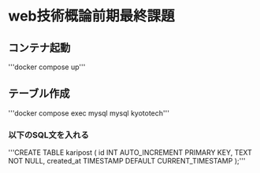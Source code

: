 # web技術概論前期最終課題

## コンテナ起動

'''docker compose up'''

## テーブル作成

'''docker compose exec mysql mysql kyototech'''

### 以下のSQL文を入れる

'''CREATE TABLE karipost (
    id INT AUTO_INCREMENT PRIMARY KEY,
    TEXT NOT NULL,
    created_at TIMESTAMP DEFAULT CURRENT_TIMESTAMP
);'''







